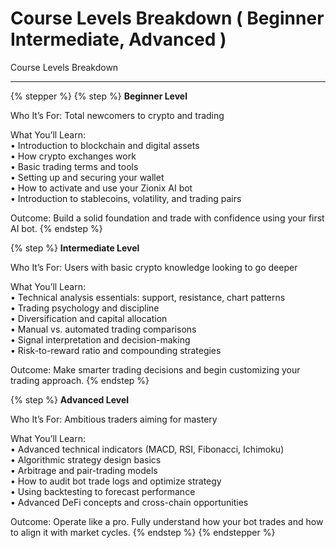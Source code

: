 # Course Levels Breakdown ( Beginner Intermediate, Advanced )

Course Levels Breakdown

***

{% stepper %}
{% step %}
**Beginner Level**

Who It’s For: Total newcomers to crypto and trading

What You’ll Learn:
\
• Introduction to blockchain and digital assets
\
• How crypto exchanges work
\
• Basic trading terms and tools
\
• Setting up and securing your wallet
\
• How to activate and use your Zionix AI bot
\
• Introduction to stablecoins, volatility, and trading pairs

Outcome: Build a solid foundation and trade with confidence using your first AI bot.
{% endstep %}

{% step %}
**Intermediate Level**

Who It’s For: Users with basic crypto knowledge looking to go deeper

What You’ll Learn:
\
• Technical analysis essentials: support, resistance, chart patterns
\
• Trading psychology and discipline
\
• Diversification and capital allocation
\
• Manual vs. automated trading comparisons
\
• Signal interpretation and decision-making
\
• Risk-to-reward ratio and compounding strategies

Outcome: Make smarter trading decisions and begin customizing your trading approach.
{% endstep %}

{% step %}
**Advanced Level**

Who It’s For: Ambitious traders aiming for mastery

What You’ll Learn:
\
• Advanced technical indicators (MACD, RSI, Fibonacci, Ichimoku)
\
• Algorithmic strategy design basics
\
• Arbitrage and pair-trading models
\
• How to audit bot trade logs and optimize strategy
\
• Using backtesting to forecast performance
\
• Advanced DeFi concepts and cross-chain opportunities

Outcome: Operate like a pro. Fully understand how your bot trades and how to align it with market cycles.
{% endstep %}
{% endstepper %}
